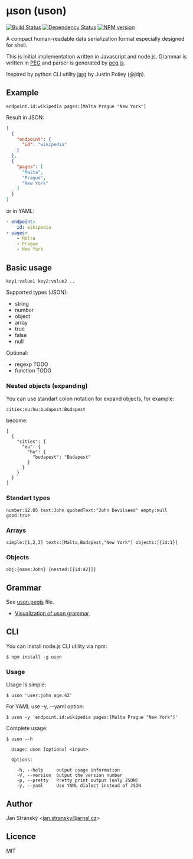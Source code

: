 # μson (uson) 
[![Build Status](https://travis-ci.org/burningtree/uson.svg)](https://travis-ci.org/burningtree/uson) [![Dependency Status](https://david-dm.org/burningtree/uson.svg)](https://david-dm.org/burningtree/uson) [![NPM version](https://badge.fury.io/js/uson.svg)](http://badge.fury.io/js/uson)

A compact human-readable data serialization format especially designed for shell.



This is initial implementation written in Javascript and node.js. Grammar is written in [PEG](http://en.wikipedia.org/wiki/Parsing_expression_grammar) and parser is generated by [peg.js](http://pegjs.org/).

Inspired by python CLI utility [jarg](https://github.com/jdp/jarg) by Justin Poliey (@jdp).

## Example
```
endpoint.id:wikipedia pages:[Malta Prague "New York"]
```

Result in JSON:
```json
[
  {
    "endpoint": {
      "id": "wikipedia"
    }
  },
  {
    "pages": [
      "Malta",
      "Prague",
      "New York"
    ]
  }
]
```

or in YAML:
```yaml
- endpoint:
    id: wikipedia
- pages:
    - Malta
    - Prague
    - New York
```


## Basic usage

```
key1:value1 key2:value2 ..
```

Supported types (JSON):
* string
* number
* object
* array
* true
* false
* null

Optional:
* regexp TODO
* function TODO

### Nested objects (expanding)

You can use standart colon notation for expand objects, for example:

```
cities:eu:hu:budapest:Budapest
```

become:
```
[
  {
    "cities": {
      "eu": {
        "hu": {
          "budapest": "Budapest"
        }
      }
    }
  }
]
```

### Standart types

```
number:12.05 text:John quotedText:"John Devilseed" empty:null good:true
```

### Arrays

```
simple:[1,2,3] texts:[Malta,Budapest,"New York"] objects:[{id:1}]
```

### Objects

```
obj:{name:John} {nested:[{id:42}]}
```

## Grammar
See [uson.pegjs](uson.pegjs) file.

* [Visualization of uson grammar](http://dundalek.com/GrammKit/#https://raw.githubusercontent.com/burningtree/uson/master/uson.pegjs).

## CLI

You can install node.js CLI utility via npm:
```
$ npm install -g uson
```

### Usage
Usage is simple:

```
$ uson 'user:john age:42'
```

For YAML use -y, --yaml option:
```
$ uson -y 'endpoint.id:wikipedia pages:[Malta Prague "New York"]'
```

Complete usage:
```
$ uson --h

  Usage: uson [options] <input>

  Options:

    -h, --help     output usage information
    -V, --version  output the version number
    -p, --pretty   Pretty print output (only JSON)
    -y, --yaml     Use YAML dialect instead of JSON
```

## Author
Jan Stránský &lt;jan.stransky@arnal.cz&gt;

## Licence
MIT

